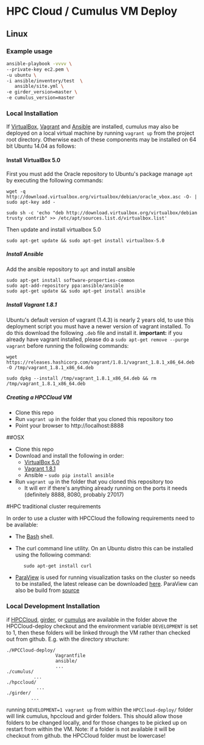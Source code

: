 # HPC Cloud / Cumulus VM Deploy
## Linux
### Example usage

```sh
ansible-playbook -vvvv \
--private-key ec2.pem \
-u ubuntu \
-i ansible/inventory/test  \
   ansible/site.yml \
-e girder_version=master \
-e cumulus_version=master
```

### Local Installation
If [VirtualBox](https://www.virtualbox.org/wiki/Downloads), [Vagrant](https://www.vagrantup.com/) and [Ansible](http://www.ansible.com/) are installed, cumulus may also be deployed on a local virtual machine by running ```vagrant up``` from the project root directory. Otherwise each of these components may be installed on 64 bit Ubuntu 14.04 as follows:


#### Install VirtualBox 5.0
First you must add the Oracle repository to Ubuntu's package manage ```apt``` by executing the following commands:
```
wget -q http://download.virtualbox.org/virtualbox/debian/oracle_vbox.asc -O- | sudo apt-key add -

sudo sh -c 'echo "deb http://download.virtualbox.org/virtualbox/debian trusty contrib" >> /etc/apt/sources.list.d/virtualbox.list'
```

Then update and install virtualbox 5.0
```
sudo apt-get update && sudo apt-get install virtualbox-5.0

```

##### Install Ansible
Add the ansible repository to ```apt``` and install ansible
```
sudo apt-get install software-properties-common
sudo apt-add-repository ppa:ansible/ansible
sudo apt-get update && sudo apt-get install ansible
```

##### Install Vagrant 1.8.1

Ubuntu's default version of vagrant (1.4.3) is nearly 2 years old, to use this deployment script you must have a newer version of vagrant installed.  To do this download the following ```.deb``` file and install it. **important:** if you already have vagrant installed,  please do a ```sudo apt-get remove --purge vagrant``` before running the following commands:

```
wget https://releases.hashicorp.com/vagrant/1.8.1/vagrant_1.8.1_x86_64.deb -O /tmp/vagrant_1.8.1_x86_64.deb

sudo dpkg --install /tmp/vagrant_1.8.1_x86_64.deb && rm /tmp/vagrant_1.8.1_x86_64.deb
```

##### Creating a HPCCloud VM

- Clone this repo
- Run `vagrant up` in the folder that you cloned this repository too
- Point your browser to http://localhost:8888

##OSX

- Clone this repo
- Download and install the following in order:
  - [VirtualBox 5.0](http://download.virtualbox.org/virtualbox/5.0.6/VirtualBox-5.0.6-103037-OSX.dmg)
  - [Vagrant 1.8.1](https://releases.hashicorp.com/vagrant/1.8.1/vagrant_1.8.1.dmg)
  - Ansible - `sudo pip install ansible`
- Run `vagrant up` in the folder that you cloned this repository too
  - It will err if there's anything already running on the ports it needs (definitely 8888, 8080, probably 27017)


#HPC traditional cluster requirements

In order to use a cluster with HPCCloud the following requirements need to be available:
- The [Bash](https://www.gnu.org/software/bash/) shell.
- The curl command line utility. On an Ubuntu distro this can be installed using the following command:

         sudo apt-get install curl
- [ParaView](http://www.paraview.org) is used for running visualization tasks on the cluster so needs to be installed, the latest release can be downloaded [here](http://www.paraview.org/download/). ParaView can also be build from [source](http://www.paraview.org/Wiki/ParaView:Build_And_Install)


### Local Development Installation
if [HPCCloud](https://github.com/Kitware/HPCCloud), [girder](https://github.com/girder/girder), or [cumulus](https://github.com/Kitware/cumulus) are available in the folder above the HPCCloud-deploy checkout and the environment variable ```DEVELOPMENT``` is set to 1,  then these folders will be linked through the VM rather than checked out from github.  E.g.  with the directory structure:

```
./HPCCloud-deploy/
                  Vagrantfile
                  ansible/
                  ...
./cumulus/
          ...
./hpccloud/
           ...
./girder/
         ...
```

running ```DEVELOPMENT=1 vagrant up``` from within the ```HPCCloud-deploy/``` folder will link cumulus, hpccloud and girder folders.  This should allow those folders to be changed locally,  and for those changes to be picked up on restart from within the VM. Note:  if a folder is not available it will be checkout from github.  the HPCCloud folder must be lowercase!
